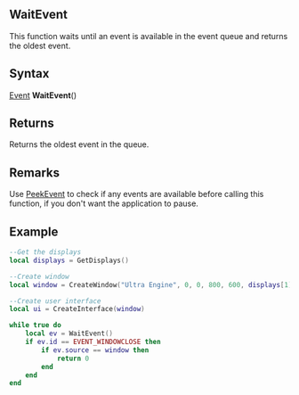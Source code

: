 ## WaitEvent

This function waits until an event is available in the event queue and returns the oldest event.

## Syntax

[Event](Event.md) **WaitEvent**()

## Returns

Returns the oldest event in the queue.

## Remarks

Use [PeekEvent](PeekEvent.md) to check if any events are available before calling this function, if you don't want the application to pause.

## Example

```lua
--Get the displays
local displays = GetDisplays()

--Create window
local window = CreateWindow("Ultra Engine", 0, 0, 800, 600, displays[1])

--Create user interface
local ui = CreateInterface(window)

while true do
    local ev = WaitEvent()
    if ev.id == EVENT_WINDOWCLOSE then
        if ev.source == window then
            return 0
        end
    end
end
```
